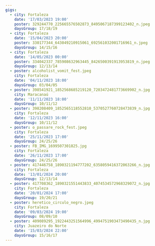 ```yaml
---
gigs:
  - city: Fortaleza
    date: '17/03/2023 19:00'
    poster: 329244770_225665576502873_8495067187399123402_n.jpeg
    daysGroup: 17/18/19
  - city: Fortaleza
    date: '15/04/2023 20:00'
    poster: 330177344_643049210915061_692561032001716961_n.jpeg
    daysGroup: 14/15/16
  - city: Fortaleza
    date: '14/05/2023 00:00'
    poster: 334042337_785908632963445_8426500391913953819_n.jpeg
    daysGroup: 12/13/14
  - poster: alcoholist_vomit_fest.jpeg
    city: Fortaleza
    date: '04/11/2023 18:00'
    daysGroup: 03/04/05
  - poster: 398541921_1852568685219120_7203472481773669902_n.jpg
    city: Maracanaú
    date: '11/11/2023 18:00'
    daysGroup: 10/11/12
  - poster: 398208409_1852565118552810_5370527760728473839_n.jpg
    city: Fortaleza
    date: '12/11/2023 16:00'
    daysGroup: 10/11/12
  - poster: o_passare_rock_fest.jpeg
    city: Fortaleza
    date: '25/11/2023 17:00'
    daysGroup: 24/25/26
  - poster: FB_IMG_1699507301825.jpg
    city: Fortaleza
    date: '26/11/2023 17:00'
    daysGroup: 24/25/26
  - poster: 417446758_1890321194777202_6358059416372063266_n.jpg
    city: Fortaleza
    date: '13/01/2024 20:00'
    daysGroup: 12/13/14
  - poster: 417708362_1890321551443833_4074534572968329072_n.jpg
    city: Fortaleza
    date: '20/01/2024 17:00'
    daysGroup: 19/20/21
  - poster: heretico_circulo_negro.jpeg
    city: Fortaleza
    date: '09/03/2024 19:00'
    daysGroup: 08/09/10
  - poster: 409089295_1922443251564996_4994751903473490435_n.jpg
    city: Juazeiro do Norte
    date: '15/03/2024 22:00'
    daysGroup: 15/16/17
---
```


